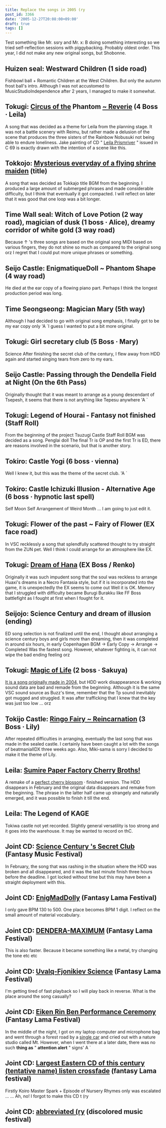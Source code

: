 ```yaml
---
title: Replace the songs in 2005 (ry
post_id: 3366
date: '2005-12-27T20:08:00+09:00'
draft: true
tags: []
---
```


Test something like Mr. ssry and Mr. x: B doing something interesting so we tried self-reflection sessions with piggybacking. Probably oldest order. This year, I did not make any new original songs, but Shobonne.

## Huizen seal: Westward Children (1 side road)

Fishbowl ball + Romantic Children at the West Children. But only the autumn frost ball's intro. Although I was not accustomed to MusicStudioIndependence after 2 years, I managed to make it somewhat.

## Tokugi: [Circus of the](https://danmaq.com/filez/music/thA09.mp3) Phantom [~ Reverie](https://danmaq.com/filez/music/thA09.mp3) (4 Boss · Leila)

A song that was decided as a theme for Leila from the planning stage. It was not a battle scenery with Reimu, but rather made a delusion of the scene that produces the three sisters of the Rainbow Nobusuki not being able to endure loneliness. Jake painting of CD " [Leila Prismriver](https://danmaq.com/!/leila/) " issued in C 69 is exactly drawn with the intention of a scene like this.

## Tokkojo: [Mysterious everyday of a flying shrine maiden](https://danmaq.com/filez/music/thA101.mp3) (title)

A song that was decided as Tokkajo title BGM from the beginning. I produced a large amount of submerged phrases and made considerable difficulty, but I think that eventually it got compacted. I will reflect on later that it was good that one loop was a bit longer.

## Time Wall seal: Witch of Love Potion (2 way road), magician of dusk (1 boss · Alice), dreamy corridor of white gold (3 way road)

Because ↑ 's three songs are based on the original song MIDI based on various fingers, they do not shine so much as compared to the original song orz I regret that I could put more unique phrases or something.

## Seijo Castle: EnigmatiqueDoll ~ Phantom Shape (4 way road)

He died at the ear copy of a flowing piano part. Perhaps I think the longest production period was long.

## Time Seongseong: Magician Mary (5th way)

Although I had decided to go with original song emphasis, I finally got to be my ear copy only 'A `I guess I wanted to put a bit more original.

## Tokugi: Girl secretary club (5 Boss · Mary)

Science After finishing the secret club of the century, I flew away from HDD again and started singing tears from zero to my ears.

## Seijo Castle: Passing through the Dendella Field at Night (On the 6th Pass)

Originally thought that it was meant to arrange as a young descendant of Tsepesh, it seems that there is not anything like Tepesu anywhere 'A `

## Tokugi: Legend of Hourai - Fantasy not finished (Staff Roll)

From the beginning of the project Tsuzugi Castle Staff Roll BGM was decided as a song. Penglai doll The final Tr is OP and the first Tr is ED, there are reasons involved in the scenario, but that is another story.

## Tokiro: Castle Yogi (6 boss · vienna)

Well I knew it, but this was the theme of the secret club. 'A `

## Tokiro: Castle Ichizuki Illusion - Alternative Age (6 boss · hypnotic last spell)

Self Moon Self Arrangement of Weird Month ... I am going to just edit it.

## Tokugi: Flower of the past ~ Fairy of Flower (EX face road)

In VSC recklessly a song that splendfully scattered thought to try straight from the ZUN pet. Well I think I could arrange for an atmosphere like EX.

## Tokugi: [Dream of Hana](https://danmaq.com/filez/music/k2.mp3) (EX Boss / Renko)

Originally it was such impudent song that the soul was reckless to arrange Huaxi's dreams in a Necro Fantasia style, but if it is incorporated into the game, it is unexpectedly the EX seems to come out Well it is OK. Memory that I struggled with difficulty became Burugi Burakku like FF Boss battlefight as I fought at first when I fought for it.

## Seijojo: Science Century and dream of illusion (ending)

ED song selection is not finalized until the end, I thought about arranging a science century boys and girls more than dreaming, then it was completed in around six hours, in early Copenhagen BGM → Early Copy → Arrange → Completed Was the fastest song. However, whatever fighting is, it can not wipe the bad ending feeling orz

## Tokugi: [Magic of Life](https://danmaq.com/filez/music/thA05.mp3) (2 boss · Sakuya)

[It is a song originally made in 2004,](https://danmaq.com/filez/music/ml.mp3) but HDD work disappearance & working sound data are bad and remade from the beginning. Although it is the same VSC sound source as Buzz's time, remember that the Tp sound inevitably got mugged and struggled. It was after trafficking that I knew that the key was just too low ... orz

## Tokijo Castle: [Ringo Fairy ~ Reincarnation](https://danmaq.com/filez/music/thA107.mp3) (3 Boss · Lily)

After repeated difficulties in arranging, eventually the last song that was made in the sealed castle. I certainly have been caught a lot with the songs of beatmaniaIIDX three weeks ago. Also, Miki-sama is sorry I decided to make it the theme of Lily.

## Leila: [Sumire Paper Factory Cherry Broths!](https://danmaq.com/filez/music/pcb2005.mp3)

A remake of a [perfect cherry blossom](https://danmaq.com/filez/music/outtake/pcb.mp3) · finished version. The HDD disappears in February and the original data disappears and remake from the beginning. The phrase in the latter half came up strangely and naturally emerged, and it was possible to finish it till the end.

## Leila: The Legend of KAGE

Tokiwa castle not yet recorded. Slightly general versatility is too strong and it goes into the warehouse. It may be wanted to record on thC.

## Joint CD: [Science Century 's Secret Club](https://danmaq.com/filez/music/gfc.mp3) (Fantasy Music Festival)

In February, the song that was rashing in the situation where the HDD was broken and all disappeared, and it was the last minute finish three hours before the deadline. I got locked without time but this may have been a straight deployment with this.

## Joint CD: [EnigMadDolly](http://lama.danmaq.com/lama/mp3/32.mp3) (Fantasy Lama Festival)

I only gave BPM 130 to 500. One place becomes BPM 1 digit. I reflect on the small amount of material vocabulary.

## Joint CD: [DENDERA-MAXIMUM](http://lama.danmaq.com/lama/mp3/10.mp3) (Fantasy Lama Festival)

This is also faster. Because it became something like a metal, try changing the tone etc etc

## Joint CD: [Uvalq-Fjonikiev Science](http://lama.danmaq.com/lama/mp3/21.mp3) (Fantasy Lama Festival)

I'm getting tired of fast playback so I will play back in reverse. What is the place around the song casually?

## Joint CD: [Eiken Rin Ben Performance Ceremony](http://lama.danmaq.com/lama/mp3/19.mp3) (Fantasy Lama Festival)

In the middle of the night, I got on my laptop computer and microphone bag and went through a forest road by a [single car](https://danmaq.com/tag/yb-1) and cried out with a nature studio called Mt. However, when I went there at a later date, there was no such **thing as** " **attention alert** " signs' A `

## Joint CD: [Largest Eastern CD of this century (tentative name) listen crossfade](http://lama.danmaq.com/lama/mp3/16.mp3) (fantasy Lama festival)

Firstly Koiro Master Spark + Episode of Nursery Rhymes only was escalated ... ... Ah, no! I forgot to make this CD t (ry

## Joint CD: [abbreviated (ry](http://lama.danmaq.com/lamarisa/mp3/15.mp3) (discolored music festival)
